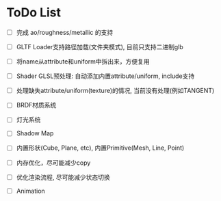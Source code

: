 # ToDo List
- [ ] 完成 ao/roughness/metallic 的支持
- [ ] GLTF Loader支持路径加载(文件夹模式), 目前只支持二进制glb
- [ ] 将name从attribute和uniform中拆出来，方便复用
- [ ] Shader GLSL预处理: 自动添加内置attribute/uniform, include支持
- [ ] 处理缺失attribute/uniform(texture)的情况, 当前没有处理(例如TANGENT)
- [ ] BRDF材质系统
- [ ] 灯光系统
- [ ] Shadow Map
- [ ] 内置形状(Cube, Plane, etc), 内置Primitive(Mesh, Line, Point)
- [ ] 内存优化，尽可能减少copy
- [ ] 优化渲染流程, 尽可能减少状态切换
- [ ] Animation


